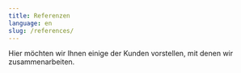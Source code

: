```yaml
---
title: Referenzen
language: en
slug: /references/
---
```


Hier möchten wir Ihnen einige der Kunden vorstellen, mit denen wir
zusammenarbeiten.
